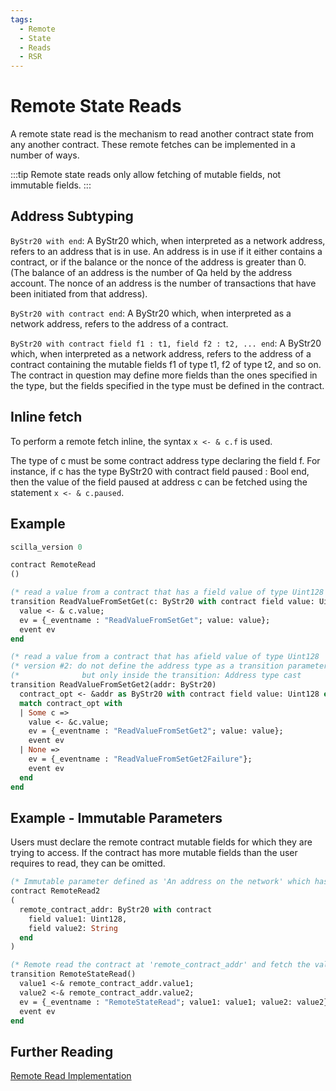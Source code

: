 ```yaml
---
tags:
  - Remote
  - State
  - Reads
  - RSR
---
```


# Remote State Reads

A remote state read is the mechanism to read another contract state from any another contract. These remote fetches can be implemented in a number of ways.

:::tip
Remote state reads only allow fetching of mutable fields, not immutable fields.
:::

## Address Subtyping

```ByStr20 with end```: A ByStr20 which, when interpreted as a network address, refers to an address that is in use. An address is in use if it either contains a contract, or if the balance or the nonce of the address is greater than 0. (The balance of an address is the number of Qa held by the address account. The nonce of an address is the number of transactions that have been initiated from that address).

```ByStr20 with contract end```: A ByStr20 which, when interpreted as a network address, refers to the address of a contract.

```ByStr20 with contract field f1 : t1, field f2 : t2, ... end```: A ByStr20 which, when interpreted as a network address, refers to the address of a contract containing the mutable fields f1 of type t1, f2 of type t2, and so on. The contract in question may define more fields than the ones specified in the type, but the fields specified in the type must be defined in the contract.

## Inline fetch

To perform a remote fetch inline, the syntax  ```x <- & c.f``` is used.

The type of c must be some contract address type declaring the field f. For instance, if c has the type ByStr20 with contract field paused : Bool end, then the value of the field paused at address c can be fetched using the statement ```x <- & c.paused```.

## Example

```ocaml
scilla_version 0

contract RemoteRead
()

(* read a value from a contract that has a field value of type Uint128  *)
transition ReadValueFromSetGet(c: ByStr20 with contract field value: Uint128 end)
  value <- & c.value;
  ev = {_eventname : "ReadValueFromSetGet"; value: value};
  event ev
end

(* read a value from a contract that has afield value of type Uint128   *)
(* version #2: do not define the address type as a transition parameter *)
(*              but only inside the transition: Address type cast       *)
transition ReadValueFromSetGet2(addr: ByStr20)
  contract_opt <- &addr as ByStr20 with contract field value: Uint128 end;
  match contract_opt with
  | Some c =>
    value <- &c.value;
    ev = {_eventname : "ReadValueFromSetGet2"; value: value};
    event ev
  | None => 
    ev = {_eventname : "ReadValueFromSetGet2Failure"};
    event ev
  end
end
```

## Example - Immutable Parameters

Users must declare the remote contract mutable fields for which they are trying to access. If the contract has more mutable fields than the user requires to read, they can be omitted.

```ocaml
(* Immutable parameter defined as 'An address on the network' which has fields value1, value2 *)
contract RemoteRead2
(
  remote_contract_addr: ByStr20 with contract
    field value1: Uint128,
    field value2: String
  end 
)

(* Remote read the contract at 'remote_contract_addr' and fetch the values into value1, value2 *)
transition RemoteStateRead()
  value1 <-& remote_contract_addr.value1;
  value2 <-& remote_contract_addr.value2;
  ev = {_eventname : "RemoteStateRead"; value1: value1; value2: value2};
  event ev
end
```

## Further Reading

[Remote Read Implementation](https://github.com/Zilliqa/scilla/pull/1014/files)
